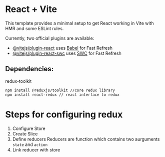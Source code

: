 # React + Vite

This template provides a minimal setup to get React working in Vite with HMR and some ESLint rules.

Currently, two official plugins are available:

- [@vitejs/plugin-react](https://github.com/vitejs/vite-plugin-react/blob/main/packages/plugin-react/README.md) uses [Babel](https://babeljs.io/) for Fast Refresh
- [@vitejs/plugin-react-swc](https://github.com/vitejs/vite-plugin-react-swc) uses [SWC](https://swc.rs/) for Fast Refresh

## Dependencies:
redux-toolkit
```
npm install @reduxjs/toolkit //core redux library
npm install react-redux // react interface to redux
```


# Steps for configuring redux
1. Configure Store
2. Create Slice
3. Define reducers
    Reducers are function which contains two aurguments `state` and `action`
4. Link reducer with store